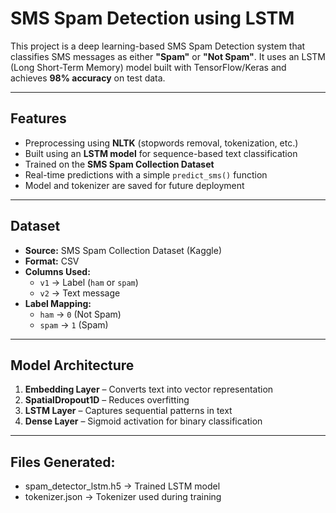 # SMS Spam Detection using LSTM

This project is a deep learning-based SMS Spam Detection system that classifies SMS messages as either **"Spam"** or **"Not Spam"**. It uses an LSTM (Long Short-Term Memory) model built with TensorFlow/Keras and achieves **98% accuracy** on test data.

---

## Features

- Preprocessing using **NLTK** (stopwords removal, tokenization, etc.)
- Built using an **LSTM model** for sequence-based text classification
- Trained on the **SMS Spam Collection Dataset**
- Real-time predictions with a simple `predict_sms()` function
- Model and tokenizer are saved for future deployment

---

## Dataset

- **Source:** SMS Spam Collection Dataset (Kaggle)
- **Format:** CSV
- **Columns Used:**
  - `v1` → Label (`ham` or `spam`)
  - `v2` → Text message
- **Label Mapping:**
  - `ham` → `0` (Not Spam)
  - `spam` → `1` (Spam)

---

## Model Architecture

1. **Embedding Layer** – Converts text into vector representation  
2. **SpatialDropout1D** – Reduces overfitting  
3. **LSTM Layer** – Captures sequential patterns in text  
4. **Dense Layer** – Sigmoid activation for binary classification  

---

## Files Generated:
 - spam_detector_lstm.h5 → Trained LSTM model
 - tokenizer.json → Tokenizer used during training


